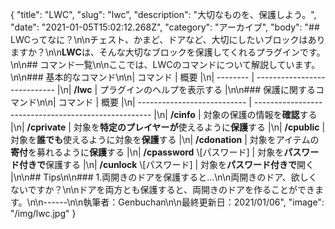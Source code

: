 {
  "title": "LWC",
  "slug": "lwc",
  "description": "大切なものを、保護しよう。",
  "date": "2021-01-05T15:02:12.268Z",
  "category": "アーカイブ",
  "body": "## LWCってなに？\n\nチェスト、かまど、ドアなど、大切にしたいブロックはありますか？\n\n**LWC**は、そんな大切なブロックを保護してくれるプラグインです。\n\n## コマンド一覧\n\nここでは、LWCのコマンドについて解説しています。\n\n### 基本的なコマンド\n\n| コマンド | 概要                         |\n| -------- | ---------------------------- |\n| **/lwc** | プラグインのヘルプを表示する |\n\n### 保護に関するコマンド\n\n| コマンド                    | 概要                                                 |\n| --------------------------- | ---------------------------------------------------- |\n| **/cinfo**                  | 対象の保護の情報を**確認**する                       |\n| **/cprivate**               | 対象を**特定のプレイヤーが**使えるように**保護**する |\n| **/cpublic**                | 対象を**誰でも**使えるように対象を**保護**する       |\n| **/cdonation**              | 対象をアイテムの**寄付**を募れるように**保護**する   |\n| **/cpassword** \\[パスワード] | 対象を**パスワード付きで**保護する                   |\n| **/cunlock** \\[パスワード]   | 対象を**パスワード付きで**開く                       |\n\n## Tips\n\n### 1.両開きのドアを保護すると…\n\n両開きのドア、欲しくないですか？\n\nドアを両方とも保護すると、両開きのドアを作ることができます。\n\n------\n\n執筆者：Genbuchan\n\n最終更新日：2021/01/06",
  "image": "/img/lwc.jpg"
}